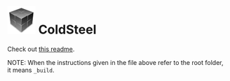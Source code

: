 # ![icon](logo.png) ColdSteel

Check out [this readme](_build/README.md).

NOTE: When the instructions given in the file above refer to the root folder, it means `_build`.
